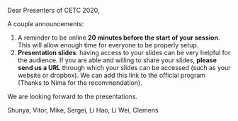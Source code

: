 Dear Presenters of CETC 2020,

A couple announcements:

1. A reminder to be online **20 minutes before the start of your session**. This will allow enough time for everyone to be properly setup.
2. **Presentation slides**: having access to your slides can be very helpful for the audience. If you are able and willing to share your slides, **please send us a URL** through which your slides can be accessed (such as your website or dropbox). We can add this link to the official program (Thanks to Nima for the recommendation).

We are looking forward to the presentations.

Shunya, Vitor, Mike, Sergei, Li Hao, Li Wei, Clemens
